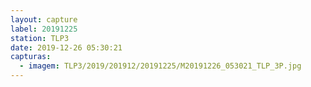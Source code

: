 ```yaml
---
layout: capture
label: 20191225
station: TLP3
date: 2019-12-26 05:30:21
capturas:
  - imagem: TLP3/2019/201912/20191225/M20191226_053021_TLP_3P.jpg
---
```

